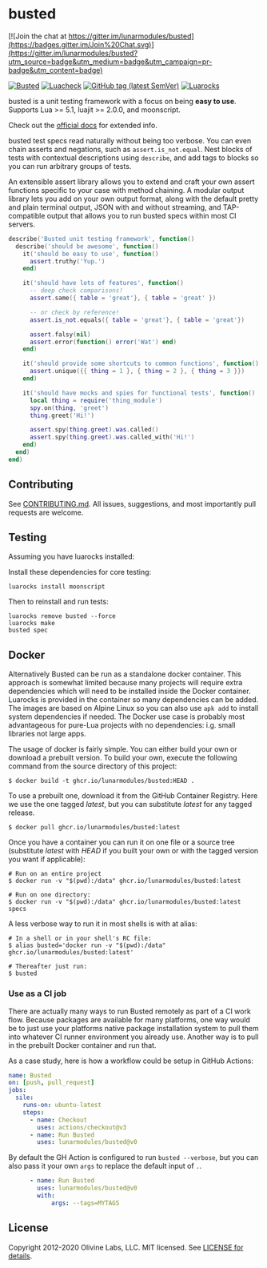 busted
======

[![Join the chat at https://gitter.im/lunarmodules/busted](https://badges.gitter.im/Join%20Chat.svg)](https://gitter.im/lunarmodules/busted?utm_source=badge&utm_medium=badge&utm_campaign=pr-badge&utm_content=badge)

[![Busted](https://img.shields.io/github/actions/workflow/status/lunarmodules/busted/busted.yml?label=Busted&logo=Lua)](https://github.com/lunarmodules/busted/actions?workflow=Busted)
[![Luacheck](https://img.shields.io/github/actions/workflow/status/lunarmodules/busted/luacheck.yml?label=Luacheck&logo=Lua)](https://github.com/lunarmodules/busted/actions?workflow=Luacheck)
[![GitHub tag (latest SemVer)](https://img.shields.io/github/v/tag/lunarmodules/busted?label=Tag&logo=GitHub)](https://github.com/lunarmodules/busted/releases)
[![Luarocks](https://img.shields.io/luarocks/v/lunarmodules/busted?label=Luarocks&logo=Lua)](https://luarocks.org/modules/lunarmodules/busted)


busted is a unit testing framework with a focus on being **easy to
use**. Supports Lua >= 5.1, luajit >= 2.0.0, and moonscript.

Check out the [official docs](https://lunarmodules.github.io/busted/) for
extended info.

busted test specs read naturally without being too verbose. You can even
chain asserts and negations, such as `assert.is_not.equal`. Nest blocks of
tests with contextual descriptions using `describe`, and add tags to
blocks so you can run arbitrary groups of tests.

An extensible assert library allows you to extend and craft your own
assert functions specific to your case with method chaining. A modular
output library lets you add on your own output format, along with the
default pretty and plain terminal output, JSON with and without
streaming, and TAP-compatible output that allows you to run busted specs
within most CI servers.

```lua
describe('Busted unit testing framework', function()
  describe('should be awesome', function()
    it('should be easy to use', function()
      assert.truthy('Yup.')
    end)

    it('should have lots of features', function()
      -- deep check comparisons!
      assert.same({ table = 'great'}, { table = 'great' })

      -- or check by reference!
      assert.is_not.equals({ table = 'great'}, { table = 'great'})

      assert.falsy(nil)
      assert.error(function() error('Wat') end)
    end)

    it('should provide some shortcuts to common functions', function()
      assert.unique({{ thing = 1 }, { thing = 2 }, { thing = 3 }})
    end)

    it('should have mocks and spies for functional tests', function()
      local thing = require('thing_module')
      spy.on(thing, 'greet')
      thing.greet('Hi!')

      assert.spy(thing.greet).was.called()
      assert.spy(thing.greet).was.called_with('Hi!')
    end)
  end)
end)
```

Contributing
------------

See [CONTRIBUTING.md](https://github.com/lunarmodules/busted/blob/master/CONTRIBUTING.md).
All issues, suggestions, and most importantly pull requests are welcome.

Testing
-------

Assuming you have luarocks installed:

Install these dependencies for core testing:

```
luarocks install moonscript
```

Then to reinstall and run tests:

```
luarocks remove busted --force
luarocks make
busted spec
```

Docker
------

Alternatively Busted can be run as a standalone docker container.
This approach is somewhat limited because many projects will require extra dependencies which will need to be installed inside the Docker container.
Luarocks is provided in the container so many dependencies can be added.
The images are based on Alpine Linux so you can also use `apk add` to install system dependencies if needed.
The Docker use case is probably most advantageous for pure-Lua projects with no dependencies: i.g. small libraries not large apps.

The usage of docker is fairly simple.
You can either build your own or download a prebuilt version.
To build your own, execute the following command from the source directory of this project:

```console
$ docker build -t ghcr.io/lunarmodules/busted:HEAD .
```

To use a prebuilt one, download it from the GitHub Container Registry.
Here we use the one tagged *latest*, but you can substitute *latest* for any tagged release.

```console
$ docker pull ghcr.io/lunarmodules/busted:latest
```

Once you have a container you can run it on one file or a source tree (substitute *latest* with *HEAD* if you built your own or with the tagged version you want if applicable):

```console
# Run on an entire project
$ docker run -v "$(pwd):/data" ghcr.io/lunarmodules/busted:latest

# Run on one directory:
$ docker run -v "$(pwd):/data" ghcr.io/lunarmodules/busted:latest specs
```

A less verbose way to run it in most shells is with at alias:

```console
# In a shell or in your shell's RC file:
$ alias busted='docker run -v "$(pwd):/data" ghcr.io/lunarmodules/busted:latest'

# Thereafter just run:
$ busted
```
### Use as a CI job

There are actually many ways to run Busted remotely as part of a CI work flow.
Because packages are available for many platforms, one way would be to just use your platforms native package installation system to pull them into whatever CI runner environment you already use.
Another way is to pull in the prebuilt Docker container and run that.

As a case study, here is how a workflow could be setup in GitHub Actions:

```yaml
name: Busted
on: [push, pull_request]
jobs:
  sile:
    runs-on: ubuntu-latest
    steps:
      - name: Checkout
        uses: actions/checkout@v3
      - name: Run Busted
        uses: lunarmodules/busted@v0
```

By default the GH Action is configured to run `busted --verbose`, but you can also pass it your own `args` to replace the default input of `.`.

```yaml
      - name: Run Busted
        uses: lunarmodules/busted@v0
        with:
            args: --tags=MYTAGS
```

License
-------

Copyright 2012-2020 Olivine Labs, LLC.
MIT licensed. See [LICENSE for details](https://github.com/lunarmodules/busted/blob/master/LICENSE).
